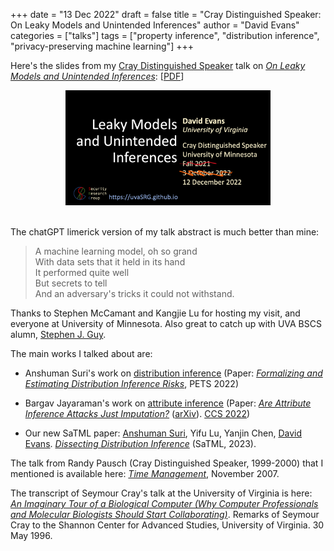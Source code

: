 +++
date = "13 Dec 2022"
draft = false
title = "Cray Distinguished Speaker: On Leaky Models and Unintended Inferences"
author = "David Evans"
categories = ["talks"]
tags = ["property inference", "distribution inference", "privacy-preserving machine learning"]
+++

Here's the slides from my [Cray Distinguished Speaker](https://cse.umn.edu/cs/cray) talk on [_On Leaky Models and Unintended Inferences_](https://cse.umn.edu/cs/events/cse-colloquium-leaky-models-and-unintended-inferences): [[PDF](https://www.dropbox.com/s/5gi766dqezsitw4/cray2022.pdf?dl=0)]

<center>
<a href="https://www.dropbox.com/s/5gi766dqezsitw4/cray2022.pdf?dl=0"><img src="/images/cray2022-title.png" width="65%" alt="Leaky Models and Unintended Inferences"></a> 
</center>
</br>

The chatGPT limerick version of my talk abstract is much better than mine:

> A machine learning model, oh so grand  
> With data sets that it held in its hand  
> It performed quite well  
> But secrets to tell  
> And an adversary's tricks it could not withstand.

Thanks to Stephen McCamant and Kangjie Lu for hosting my visit, and everyone at University of Minnesota. Also great to catch up with UVA BSCS alumn, [Stephen J. Guy](https://www-users.cse.umn.edu/~sjguy/).

The main works I talked about are:

- Anshuman Suri's work on [distribution inference](/on-the-risks-of-distribution-inference/) (Paper: [_Formalizing and Estimating Distribution Inference Risks_](https://arxiv.org/abs/2109.06024), PETS 2022)

- Bargav Jayaraman's work on [attribute inference](/attribute-inference-attacks-are-really-imputation) (Paper: [_Are Attribute Inference Attacks Just Imputation?_](https://arxiv.org/abs/2209.01292) ([arXiv](https://arxiv.org/abs/2209.01292)). [CCS 2022](https://www.sigsac.org/ccs/CCS2022/))

- Our new SaTML paper: [Anshuman Suri](http://anshumansuri.me/), Yifu Lu, Yanjin Chen, [David Evans](http://www.cs.virginia.edu/~evans/). [_Dissecting Distribution Inference_](https://www.anshumansuri.me/publication/dissecting/) (SaTML, 2023).

The talk from Randy Pausch (Cray Distinguished Speaker, 1999-2000) that I mentioned is available here: [_Time Management_](https://www.youtube.com/watch?v=blaK_tB_KQA), November 2007.

The transcript of Seymour Cray's talk at the University of Virginia is
here: [_An Imaginary Tour of a Biological Computer (Why Computer
Professionals and Molecular Biologists Should Start
Collaborating)_](https://americanhistory.si.edu/comphist/montic/cray.htm). Remarks of Seymour Cray to the Shannon Center for Advanced Studies, University
of Virginia. 30 May 1996.





